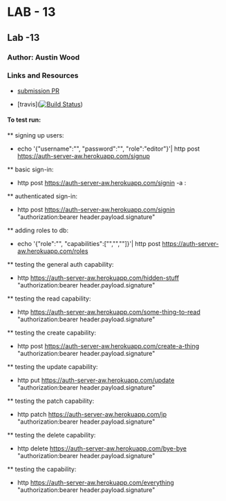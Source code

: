 # LAB - 13

## Lab -13

### Author: Austin Wood

### Links and Resources

* [submission PR](https://github.com/austin-wood-401-advanced-javascript/lab13-auth-server/pull/3) 

* [travis]([![Build Status](https://www.travis-ci.com/austin-wood-401-advanced-javascript/lab13-auth-server.svg?branch=master)](https://www.travis-ci.com/austin-wood-401-advanced-javascript/lab13-auth-server))


#### To test run:
** signing up users: 
* echo '{"username":"<name>", "password":"<password>", "role":"editor"}'| http post https://auth-server-aw.herokuapp.com/signup

** basic sign-in: 
* http post https://auth-server-aw.herokuapp.com/signin -a <name>:<password>

** authenticated sign-in: 
* http post https://auth-server-aw.herokuapp.com/signin "authorization:bearer header.payload.signature"

** adding roles to db: 
* echo '{"role":"<role title>", "capabilities":["<capability>","<capability>","<capability>"]}'| http post https://auth-server-aw.herokuapp.com/roles

** testing the general auth capability:
* http https://auth-server-aw.herokuapp.com/hidden-stuff "authorization:bearer header.payload.signature"

** testing the read capability:
* http https://auth-server-aw.herokuapp.com/some-thing-to-read "authorization:bearer header.payload.signature"

** testing the create capability: 
* http post https://auth-server-aw.herokuapp.com/create-a-thing "authorization:bearer header.payload.signature"

** testing the update capability: 
* http put https://auth-server-aw.herokuapp.com/update "authorization:bearer header.payload.signature"

** testing the patch capability:
* http patch https://auth-server-aw.herokuapp.com/jp "authorization:bearer header.payload.signature"

** testing the delete capability: 
* http delete https://auth-server-aw.herokuapp.com/bye-bye "authorization:bearer header.payload.signature"

** testing the capability:
* http https://auth-server-aw.herokuapp.com/everything "authorization:bearer header.payload.signature"
